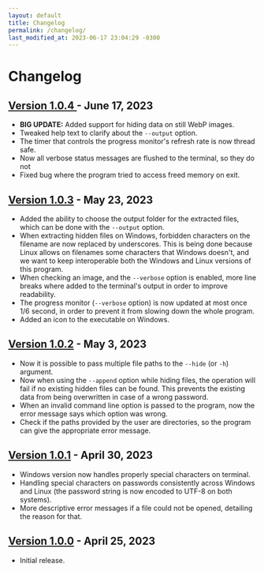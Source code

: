 ```yaml
---
layout: default
title: Changelog
permalink: /changelog/
last_modified_at: 2023-06-17 23:04:29 -0300
---
```


# Changelog

## [Version 1.0.4 ](https://github.com/tbpaolini/imgconceal/releases/tag/v1.0.4)- June 17, 2023
- **BIG UPDATE:** Added support for hiding data on still WebP images.
- Tweaked help text to clarify about the `--output` option.
- The timer that controls the progress monitor's refresh rate is now thread safe.
- Now all verbose status messages are flushed to the terminal, so they do not
- Fixed bug where the program tried to access freed memory on exit.

## [Version 1.0.3](https://github.com/tbpaolini/imgconceal/releases/tag/v1.0.3) - May 23, 2023
- Added the ability to choose the output folder for the extracted files, which can be done with the `--output` option.
- When extracting hidden files on Windows, forbidden characters on the filename are now replaced by underscores. This is being done because Linux allows on filenames some characters that Windows doesn't, and we want to keep interoperable both the Windows and Linux versions of this program.
- When checking an image, and the `--verbose` option is enabled, more line breaks where added to the terminal's output in order to improve readability.
- The progress monitor (`--verbose` option) is now updated at most once 1/6 second, in order to prevent it from slowing down the whole program.
- Added an icon to the executable on Windows.

## [Version 1.0.2](https://github.com/tbpaolini/imgconceal/releases/tag/v1.0.2) - May 3, 2023
- Now it is possible to pass multiple file paths to the `--hide` (or `-h`) argument.
- Now when using the `--append` option while hiding files, the operation will fail if no existing hidden files can be found. This prevents the existing data from being overwritten in case of a wrong password.
- When an invalid command line option is passed to the program, now the error message says which option was wrong.
- Check if the paths provided by the user are directories, so the program can give the appropriate error message.

## [Version 1.0.1](https://github.com/tbpaolini/imgconceal/releases/tag/v1.0.1) - April 30, 2023
- Windows version now handles properly special characters on terminal.
- Handling special characters on passwords consistently across Windows and Linux (the password string is now encoded to UTF-8 on both systems).
- More descriptive error messages if a file could not be opened, detailing the reason for that.

## [Version 1.0.0](https://github.com/tbpaolini/imgconceal/releases/tag/v1.0.0) - April 25, 2023
- Initial release.
